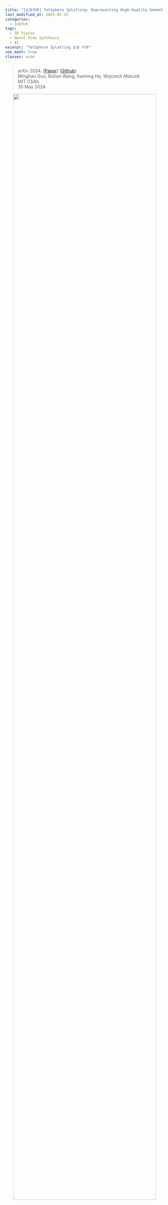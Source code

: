 ```yaml
---
title: "[논문리뷰] TetSphere Splatting: Representing High-Quality Geometry with Lagrangian Volumetric Meshes"
last_modified_at: 2025-01-25
categories:
  - 논문리뷰
tags:
  - 3D Vision
  - Novel View Synthesis
  - AI
excerpt: "TetSphere Splatting 논문 리뷰"
use_math: true
classes: wide
---
```


> arXiv 2024. [[Paper](https://arxiv.org/abs/2405.20283)] [[Github](https://github.com/gmh14/tssplat)]  
> Minghao Guo, Bohan Wang, Kaiming He, Wojciech Matusik  
> MIT CSAIL  
> 30 May 2024  

<center><img src='{{"/assets/img/tetsphere-splatting/tetsphere-splatting-fig1.webp" | relative_url}}' width="95%"></center>

## Introduction
3D 모델링 발전의 중심에는 형상 표현 방식이 있으며, 크게 Eulerian 표현과 Lagrangian 표현으로 구분될 수 있다. Eulerian 표현은 사전에 정의된 3D 공간의 고정된 좌표 세트에서 형상을 설명하며, 각 좌표 위치는 볼륨 내부 점유 여부나 표면에서의 거리와 같은 속성과 연관된다. 널리 사용되는 Eulerian 표현으로는 연속적인 공간 좌표를 입력으로 받아 density field나 SDF를 모델링하는 신경망, 그리고 grid vertex들에서 signed distance 값을 정의하는 deformable grid가 있다.

Eulerian 표현은 그 인기에 비해 계산 복잡도와 품질 사이의 trade-off라는 문제에 직면한다. 형상의 세밀한 디테일을 포착하려면 높은 용량의 신경망 또는 고해상도의 grid가 필요하며, 이는 시간과 메모리 측면에서 최적화 비용이 매우 높다. 이러한 trade-off는 종종 Eulerian 표현이 얇고 가느다란 구조를 모델링하는 데 제약을 초래한다. 이는 사전에 정의된 해상도가 세밀한 디테일을 포착하기에 충분하지 않기 때문이다.

최근에는 Lagrangian 표현 방식으로의 전환이 점점 증가하고 있으며, 이는 Eulerian 방식보다 일반적으로 계산 효율성이 더 높다. Lagrangian 표현은 3D 공간에서 primitive의 움직임을 추적하여 3D 형상을 설명한다. 이러한 primitive들은 형상의 local geometry에 따라 적응적으로 배치될 수 있어, 특히 세밀한 기하학적 디테일을 모델링할 때 Eulerian 방식에 비해 적은 계산 자원을 요구한다. 가장 널리 사용되는 Lagrangian primitive로는 3D Gaussian과 surface triangle이 있다. 

Lagrangian 표현은 계산 효율성 측면에서 선호되지만, 종종 메쉬 품질이 낮다는 문제가 있다. 이는 개별 점 또는 삼각형을 추적하는 데 의존하기 때문에 전체적인 구조적 일관성이 부족해질 수 있기 때문이다. 예를 들어, 3D Gaussian은 공간에서 자유롭게 움직일 수 있어 종종 노이즈가 많은 메쉬를 생성할 수 있고, surface triangle은 non-manifold 표면을 형성하거나 불규칙하고 때로는 degenerated triangle을 생성할 수 있다. 이러한 기하학적 문제를 포함한 결과물은 고품질 메쉬가 필수적인 렌더링이나 시뮬레이션에 적합하지 않다. 

이러한 문제를 해결하기 위해, 본 논문은 고품질 메쉬를 생성하는 데 중점을 둔 새로운 Lagrangian 표현 방식인 **TetSphere Splatting**을 제안하였다. 저자들의 주요 통찰은 기존의 Lagrangian primitive가 지나치게 세밀하여 고품질 메쉬를 보장하기 어렵다는 점에서 비롯된다. 메쉬 품질은 개별 primitive뿐만 아니라 그들 간의 상호작용에도 크게 의존한다. 예를 들어, primitive들이 적절하게 정렬되어 있는지, primitive가 얼마나 잘 연결되어 있는지에 따라 달라진다. 

본 논문의 표현 방식은 primitive로 볼륨 기반의 사면체 구를 사용하며, 이를 **TetSphere**라고 명명한다. 기존의 개별 점이나 삼각형과 달리, TetSphere는 사면체화(tetrahedralization)를 통해 연결된 점 집합으로 구성된 구이다. 초기에는 균일한 구 형태로 시작하여, 각 TetSphere는 복잡한 형태로 변형될 수 있다. 변형된 TetSphere의 집합이 모여 3D 형상을 나타내며, 이는 Lagrangian 접근 방식과 부합한다.

이 구조화된 primitive는 기하학적 정규화와 제약 조건을 각 TetSphere 내의 점들 사이에 적용할 수 있게 하여, 변형 과정에서도 메쉬 품질을 유지할 수 있도록 한다. TetSphere의 volumetric한 특성은 볼륨 전반에 걸쳐 점들이 응집력 있는 배열을 이루도록 하며, 불규칙한 삼각형이나 non-manifoldness와 같은 일반적인 표면 메쉬 문제를 효과적으로 줄인다. 이러한 접근 방식은 구조적 무결성을 보장하며, 고품질 메쉬 생성을 가능하게 한다.

본 논문은 TetSphere splatting을 위한 계산 프레임워크도 제안하였다. [Gaussian splatting](https://kimjy99.github.io/논문리뷰/3d-gaussian-splatting)과 유사하게, TetSphere를 splatting하여 목표 형상에 부합하도록 만든다. TetSphere의 변형을 기하학적 에너지 최적화 문제로 정식화하며, 여기에는 미분 가능한 렌더링 loss, deformation gradient field의 bi-harmonic energy, 그리고 non-inversion 제약 조건들이 포함된다. 이 모든 요소는 gradient descent를 통해 효과적으로 해결할 수 있다.

SOTA 방법들과 비교했을 때, TetSphere splatting은 다른 지표에서 경쟁력 있는 성능을 유지하면서도 우수한 메쉬 품질을 보여준다. 또한, 단일 이미지 또는 텍스트로부터 3D 형상을 생성할 수 있다. 

## TetSphere Splatting
<center><img src='{{"/assets/img/tetsphere-splatting/tetsphere-splatting-fig3.webp" | relative_url}}' width="60%"></center>
<br>
저자들은 primitive로 tetrahedral sphere를 선택하였다. Point cloud와 달리, 사면체 메쉬들은 사면체화(tetrahedralization)로 인해 점들 간의 구조화된 local connectivity를 강제한다. 이는 3D 형상의 기하학적 무결성을 보존할 뿐만 아니라, 메쉬 내부 전체에 걸쳐 기하학적 정규화를 적용함으로써 표면 품질을 향상시킨다.

저자들은 TetSphere splatting을 통해 형상 재구성을 TetSphere의 변형(deformation)으로 공식화하였다. 초기 상태에서는 TetSphere 집합을 사용하며, 이들의 vertex 위치들을 조정하여 해당 메쉬의 렌더링 이미지가 타겟 멀티뷰 이미지와 정렬되도록 한다. Vertex의 이동은 geometry processing 분야에서 도출된 두 가지 기하학적 정규화로 제약된다.

1. **Bi-harmonic energy**를 통해 매끄럽지 않은 변형을 억제
2. **Local injectivity**를 통해 메쉬가 변형된 후 뒤집히는 것, 즉 inversion을 방지

이러한 정규화는 생성된 사면체 메쉬가 우수한 품질을 유지하고 구조적 무결성을 보장하는 데 효과적인 것으로 입증되었다. 

### 1. Tetrahedral Sphere Primitive
TetSphere splatting의 primitive는 $N$개의 vertex와 $T$개의 사면체를 갖는 TetSphere라고 하는 사면체화된 구이다. 유한 요소법(FEM)의 원리를 적용하여 각 TetSphere의 메쉬는 사면체 요소로 구성된다. 

$i$번째 변형된 메쉬의 모든 정점의 위치 벡터를 $x_i \in \mathbb{R}^{3 \times N}$으로 표시한다. $i$번째 구에서 $j$번째 사면체의 deformation gradient $$\textbf{F}_\textbf{x}^{(i,j)} \in \mathbb{R}^{3 \times 3}$$는 각 사면체의 모양이 어떻게 변형되는지 정량적으로 설명한다. 본질적으로 deformation gradient $$\textbf{F}_\textbf{x}^{(i,j)}$$는 사면체가 원래 구성에서 변형된 상태로 겪는 공간적 변화를 측정하는 역할을 한다. 

하나의 구를 사용하는 대신, 임의의 형태를 정확하게 표현하기 위해 여러 개의 구 집합을 사용한다. 따라서 전체 형태는 모든 구의 합집합으로 나타난다. 여러 구를 채택함으로써, 각 지역을 독립적으로 자세하게 표현할 수 있어 매우 정밀한 표현이 가능하다. 또한, 임의의 위상을 가진 형태도 표현할 수 있게 해준다. 

<center><img src='{{"/assets/img/tetsphere-splatting/tetsphere-splatting-fig2.webp" | relative_url}}' width="100%"></center>
<br>
TetSphere를 사용하는 것은 재구성을 위한 기존 표현 방식과 비교할 때 여러 가지 기술적 이점을 제공한다. 

- vs. 뉴럴 표현 방식 (ex. [NeRF](https://kimjy99.github.io/논문리뷰/nerf)): 신경망에 의존하지 않기 때문에 최적화 과정을 본질적으로 가속화할 수 있다.
- vs. Eulerian 표현 방식 (ex. [DMTet](https://arxiv.org/abs/2111.04276)): Iso-surface 추출이 전혀 필요하지 않다. 이는 grid의 미리 정해진 해상도로 인해 메쉬 품질이 저하되는 문제를 피할 수 있다.
- vs. 다른 Lagrangian 표현 방식: 각 사면체는 vertex들 간의 제약 조건을 부여하여, 우수한 메쉬 품질을 보장한다.

### 2. TetSphere Splatting as Shape Deformation
<center><img src='{{"/assets/img/tetsphere-splatting/tetsphere-splatting-fig4.webp" | relative_url}}' width="100%"></center>
<br>
대상 물체의 형상을 재구성하기 위해 vertex 위치를 변경하여 초기 TetSphere들을 변형한다. 이 프로세스에는 두 가지 주요 목표가 있다. 

1. 변형된 TetSphere들이 입력된 멀티뷰 이미지와 일치해야 한다. 
2. 필요한 제약 조건을 준수하는 높은 메쉬 품질을 유지해야 한다. 

메쉬 품질을 유지하기 위해, deformation gradient field에 bi-harmonic energy를 적용한다. Bi-harmonic energy는 geometry processing 분야에서 필드 전체의 부드러움을 정량화하는 에너지로 정의된다. 이러한 기하학적 정규화는 변형 과정에서 deformation gradient field의 부드러움을 보장하여, 불규칙한 메쉬나 울퉁불퉁한 표면을 방지한다. 

중요한 점은 bi-harmonic 정규화가 최종 결과의 과도한 부드러움을 초래하지 않는다는 것이다. 그 이유는 에너지가 절대적인 vertex 위치가 아니라 vertex 위치의 상대적 변화를 측정하는 deformation gradient field를 대상으로 하기 때문이다. 이러한 접근법은 물리 시뮬레이션에서 사용하는 기법과 유사하게, 날카로운 로컬 디테일을 보존할 수 있게 해준다.

또한, 모든 변형된 요소에서 local injectivity를 보장하기 위한 기하학적 제약 조건을 도입한다. 이를 통해 요소들이 변형 중에 방향을 유지하도록 보장하며, 뒤집히거나 안팎이 바뀌는 것을 방지한다. 이 제약 조건은 수학적으로 다음과 같이 표현될 수 있다.

$$
\begin{equation}
\textrm{det} (\textbf{F}_\textbf{x}^{(i,j)}) > 0
\end{equation}
$$
 
중요한 점은 부드러움을 위한 bi-harmonic energy와 요소 방향을 위한 local injectivity라는 두 가지 조건이 모두 geometry processing에 기반을 두고 있기 때문에, 어떠한 사면체 메쉬에도 보편적으로 적용할 수 있다는 것이다.

TetSpheres의 변형은 다음과 같은 최적화 문제로 공식화된다.

$$
\begin{aligned}
& \min_{\textbf{x}} \; \Phi (R(\textbf{x})) + \| \textbf{LF}_\textbf{x} \|_2^2 \\
& \textrm{s.t.} \; \textrm{det} (\textbf{F}_\textbf{x}^{(i,j)}) > 0, \; \forall i \in \{1, \ldots, M\}, \; j \in \{1, \ldots, T\}
\end{aligned}
$$

- $\textbf{x} = [x_1, \ldots, x_M] \in \mathbb{R}^{3NM}$: 모든 $M$개의 TetSphere에 걸쳐 있는 vertex들의 위치
- $$\textbf{F}_\textbf{x} \in \mathbb{R}^{9MT} = [\textrm{vec}(\textbf{F}_\textbf{x}^{(1,1)}), \ldots, \textrm{vec}(\textbf{F}_\textbf{x}^{(M,T)})]$$: 모든 TetSphere의 flatten된 deformation gradient field
- $\textbf{L} \in \mathbb{R}^{9MT \times 9MT}$: 사면체 면의 연결성(connectivity)에 기반하여 정의되는 bi-harmonic energy의 Laplacian matrix
  - 각 block $$\textbf{L}_{pq} \in \mathbb{R}^{9 \times 9}, p \ne q$$는 $p$번째와 $q$번째 사면체가 공통된 삼각형을 공유하는 경우 $-I$로 설정됨
  - $$\textbf{L}_{pp}$$의 경우는 $p$번째 사면체의 이웃 개수인 $k$에 비례하여 $kI$로 설정됨
  - block symmetric: $$\textbf{L}_{pq} = \textbf{L}_{qp}$$
- $R (\cdot)$: 렌더링 함수
- $\Phi (\cdot)$: 변형된 TetSphere의 합집합과 입력 이미지를 매칭하는 렌더링 loss

이 제약 조건이 있는 최적화를 쉽게 다루기 위해, 제약 조건을 목적함수에 통합하여 위 식을 재구성한다. 

$$
\begin{equation}
\min_{\textbf{x}} \; \Phi (R(\textbf{x})) + w_1 \| \textbf{LF}_\textbf{x} \|_2^2 + w_2 \sum_{i,j} (\min \{0, \textrm{det} (\textbf{F}_\textbf{x}^{(i,j)})\})^2
\end{equation}
$$

위 식은 gradient descent를 통한 최적화가 가능하다.

제안된 최적화 프레임워크에서는 다음 세 가지를 고려하고 있다. 

1. $\Phi (\cdot)$는 컬러 이미지의 $$\ell_1$$, 깊이 이미지의 MSE, normal 이미지의 cosine embedding loss를 포함한다. 
2. 사면체가 선형적인 요소이므로 deformation gradient $$\textbf{F}_\textbf{x}^{(i,j)}$$는 $\textbf{x}$의 선형 함수이고, 이는 bi-harmonic energy를 이차항으로 만든다.
3. 가중치 $w_1$과 $w_2$는 cosine scheduler를 사용하여 동적으로 조정된다.

## TetSphere Initialization and Texture Optimization
#### TetSphere 초기화
멀티뷰 이미지를 입력으로 받아, TetSphere의 3D 중심 위치를 초기화하기 위해 feature point들을 선택한다. 이 과정에서 물체 내부에 이러한 TetSphere들이 균일하게 분포하도록 하여, 멀티뷰 이미지에 나타난 실루엣을 포괄적으로 커버하려고 한다.

임의의 형태에 대해 TetSphere의 초기 중심을 자동으로 선택하기 위해 **silhouette coverage**라는 알고리즘을 도입하며, 이는 [Coverage Axis](https://arxiv.org/abs/2110.00965)에서 영감을 받았다.

1. Coarse한 voxel grid를 구축하고 각 voxel에 처음에는 0을 할당한다.
2. 입력 멀티뷰 이미지와 동일한 카메라 포즈를 사용하여 이 voxel을 image space로 projection한다. 
3. 모든 이미지의 전경에 속한 voxel은 값이 1로 표시된다. 이러한 voxel 위치는 TetSphere 중심의 후보 위치가 된다. 
4. 모든 후보 위치에 다양한 반지름 값을 가진 균일한 구를 배치하고, 모든 후보 위치를 포괄적으로 덮는 최소한의 집합을 선택한다. 

저자들은 이 선택을 효율적으로 수행하기 위해 linear programming problem로 문제를 공식화했다. 실제 구현에서 voxel grid의 해상도는 300$\times$300이고 $n = 20$인 경우, 전체 TetSphere 초기화는 평균적으로 약 1분 이내에 완료된다. 

#### 텍스처 최적화
TetSphere splatting의 주요 목적은 고품질의 형상 표현을 제공하는 것이지만, 그 명시적인 구조 덕분에 텍스처와 재료를 TetSphere의 표면 vertex와 면에 직접 적용할 수 있다. TetSphere splatting의 중요한 장점 중 하나는 사면체 구의 변형이 표면의 위상(topology)을 보존한다는 점으로, 이를 통해 Disney의 principled BRDF와 같은 고급 재료 모델을 물리 기반 렌더링에 매끄럽게 통합할 수 있다. 이는 텍스트를 3D로 변환하는 생성과 같은 응용 분야에서 유용하다. 하지만 텍스처 최적화는 선택적인 기능이며, 비교 대상으로 다루지는 않았다. 

## Experiments
- Metric
  - Chamfer Distance (Cham.), Volume IoU (Vol. IoU)
  - F-Score, Normal Consistency, Edge Chamfer Distance, Edge F-Score
  - Area-Length Ratio (ALR): 표면 메쉬 내에서 삼각형의 면적과 둘레의 평균 비율
  - Manifoldness Rate (MR): 닫힌 다면체(Manifold)의 비율
  - Connected Component Discrepancy (CC Diff.): 메쉬 내에 floater나 구조적 불연속성의 존재를 식별

### 1. Results
다음은 멀티뷰 재구성 결과를 비교한 것이다.

<center><img src='{{"/assets/img/tetsphere-splatting/tetsphere-splatting-fig5.webp" | relative_url}}' width="100%"></center>
<span style="display: block; margin: 1px 0;"></span>
<center><img src='{{"/assets/img/tetsphere-splatting/tetsphere-splatting-table1.webp" | relative_url}}' width="78%"></center>
<br>
다음은 GSO 데이터셋에서 단일 뷰 재구성 결과를 비교한 표이다. 

<center><img src='{{"/assets/img/tetsphere-splatting/tetsphere-splatting-table2.webp" | relative_url}}' width="78%"></center>

### 2. Analysis
다음은 메모리 비용과 실행 속도를 image-to-3D 생성 방법들과 비교한 표이다. (GPU: 40GB A100)

<center><img src='{{"/assets/img/tetsphere-splatting/tetsphere-splatting-table3.webp" | relative_url}}' width="43%"></center>
<br>
다음은 가중치 $w_1$과 $w_2$에 대한 분석 결과이다. 

<center><img src='{{"/assets/img/tetsphere-splatting/tetsphere-splatting-fig6.webp" | relative_url}}' width="60%"></center>
<br>
다음은 text-to-3D 생성 결과를 [RichDreamer](https://arxiv.org/abs/2311.16918)와 비교한 것이다. 

<center><img src='{{"/assets/img/tetsphere-splatting/tetsphere-splatting-fig7.webp" | relative_url}}' width="90%"></center>